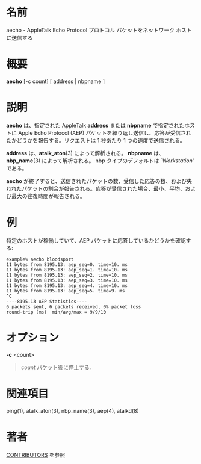 # 名前

aecho - AppleTalk Echo Protocol プロトコル パケットをネットワーク ホストに送信する

# 概要

**aecho** [-c count] [ address | nbpname ]

# 説明

**aecho** は、指定された AppleTalk **address** または **nbpname** で指定されたホストに Apple Echo Protocol (AEP) パケットを繰り返し送信し、応答が受信されたかどうかを報告する。リクエストは 1 秒あたり 1 つの速度で送信される。

**address** は、**atalk_aton**(3) によって解析される。 **nbpname** は、**nbp_name**(3) によって解析される。 nbp タイプのデフォルトは \`*Workstation*' である。

**aecho**
が終了すると、送信されたパケットの数、受信した応答の数、および失われたパケットの割合が報告される。応答が受信された場合、最小、平均、および最大の往復時間が報告される。

# 例

特定のホストが稼働していて、AEP パケットに応答しているかどうかを確認する:

    example% aecho bloodsport
    11 bytes from 8195.13: aep_seq=0. time=10. ms
    11 bytes from 8195.13: aep_seq=1. time=10. ms
    11 bytes from 8195.13: aep_seq=2. time=10. ms
    11 bytes from 8195.13: aep_seq=3. time=10. ms
    11 bytes from 8195.13: aep_seq=4. time=10. ms
    11 bytes from 8195.13: aep_seq=5. time=9. ms
    ^C
    ----8195.13 AEP Statistics----
    6 packets sent, 6 packets received, 0% packet loss
    round-trip (ms)  min/avg/max = 9/9/10

# オプション

**-c** <count\>

> *count* パケット後に停止する。

# 関連項目

ping(1), atalk_aton(3), nbp_name(3), aep(4), atalkd(8)

# 著者

[CONTRIBUTORS](https://netatalk.io/contributors) を参照
